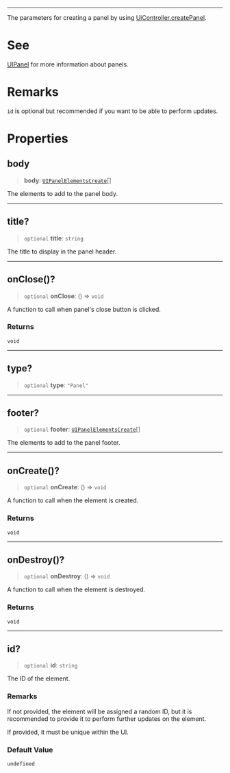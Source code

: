 ***

The parameters for creating a panel by using [UiController.createPanel](UiController.md#createpanel).

# See

[UIPanel](UIPanel.md) for more information about panels.

# Remarks

`id` is optional but recommended if you want to be able to perform updates.

# Properties

## body

> **body**: [`UIPanelElementsCreate`](UIPanelElementsCreate.md)\[]

The elements to add to the panel body.

***

## title?

> `optional` **title**: `string`

The title to display in the panel header.

***

## onClose()?

> `optional` **onClose**: () => `void`

A function to call when panel's close button is clicked.

### Returns

`void`

***

## type?

> `optional` **type**: `"Panel"`

***

## footer?

> `optional` **footer**: [`UIPanelElementsCreate`](UIPanelElementsCreate.md)\[]

The elements to add to the panel footer.

***

## onCreate()?

> `optional` **onCreate**: () => `void`

A function to call when the element is created.

### Returns

`void`

***

## onDestroy()?

> `optional` **onDestroy**: () => `void`

A function to call when the element is destroyed.

### Returns

`void`

***

## id?

> `optional` **id**: `string`

The ID of the element.

### Remarks

If not provided, the element will be assigned a random ID, but it is recommended to provide it
to perform further updates on the element.

If provided, it must be unique within the UI.

### Default Value

`undefined`
